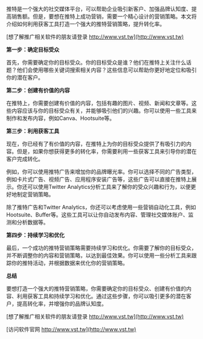 推特是一个强大的社交媒体平台，可以帮助企业吸引新客户、加强品牌认知度、提高销售额。但是，要想在推特上成功营销，需要一个精心设计的营销策略。本文将介绍如何利用获客工具打造一个强大的推特营销策略，提升转化率。

[想了解推广相关软件的朋友请登录 http://www.vst.tw](http://www.vst.tw)

**第一步：确定目标受众**

首先，你需要确定你的目标受众。你的目标受众是谁？他们在推特上关注什么话题？他们会使用哪些关键词搜索相关内容？这些信息可以帮助你更好地定位和吸引你的潜在客户。

**第二步：创建有价值的内容**

在推特上，你需要创建有价值的内容，包括有趣的图片、视频、新闻和文章等。这些内容应该与你的目标受众有关，并能够吸引他们的兴趣。你可以使用一些工具来制作和发布内容，例如Canva、Hootsuite等。

**第三步：利用获客工具**

现在，你已经有了有价值的内容，在推特上为你的目标受众提供了有吸引力的内容。但是，如果你想获得更多的转化率，你需要利用一些获客工具来引导你的潜在客户完成转化。

例如，你可以使用推特广告来增加你的品牌曝光率。你可以选择不同的广告类型，例如卡片式广告、视频广告、应用程序安装广告等，这些广告可以直接在推特上展示。你还可以使用Twitter Analytics分析工具来了解你的受众兴趣和行为，以便更好地制定营销策略。

除了推特广告和Twitter Analytics，你还可以考虑使用一些营销自动化工具，例如Hootsuite、Buffer等。这些工具可以让你自动发布内容、管理社交媒体账户、监测和分析数据等。

**第四步：持续学习和优化**

最后，一个成功的推特营销策略需要持续学习和优化。你需要了解你的目标受众，并不断调整你的内容和营销策略，以达到最佳效果。你可以使用一些分析工具来跟踪你的推特活动，并根据数据来优化你的营销策略。

**总结**

要想打造一个强大的推特营销策略，你需要确定你的目标受众、创建有价值的内容、利用获客工具和持续学习和优化。通过这些步骤，你可以吸引更多的潜在客户，提高转化率，并增强你的品牌认知度。

[想了解推广相关软件的朋友请登录 http://www.vst.tw](http://www.vst.tw)


[访问软件官网 http://www.vst.tw](http://www.vst.tw)
